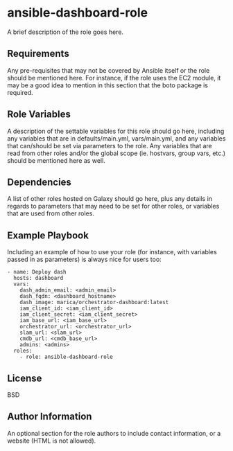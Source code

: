 ansible-dashboard-role
======================

A brief description of the role goes here.

Requirements
------------

Any pre-requisites that may not be covered by Ansible itself or the role should be mentioned here. For instance, if the role uses the EC2 module, it may be a good idea to mention in this section that the boto package is required.

Role Variables
--------------

A description of the settable variables for this role should go here, including any variables that are in defaults/main.yml, vars/main.yml, and any variables that can/should be set via parameters to the role. Any variables that are read from other roles and/or the global scope (ie. hostvars, group vars, etc.) should be mentioned here as well.

Dependencies
------------

A list of other roles hosted on Galaxy should go here, plus any details in regards to parameters that may need to be set for other roles, or variables that are used from other roles.

Example Playbook
----------------

Including an example of how to use your role (for instance, with variables passed in as parameters) is always nice for users too:


    - name: Deploy dash
      hosts: dashboard
      vars:
        dash_admin_email: <admin_email>
        dash_fqdn: <dashboard_hostname>
        dash_image: marica/orchestrator-dashboard:latest
        iam_client_id: <iam_client_id>
        iam_client_secret: <iam_client_secret>
        iam_base_url: <iam_base_url>
        orchestrator_url: <orchestrator_url>
        slam_url: <slam_url>
        cmdb_url: <cmdb_base_url>
        admins: <admins>
      roles:
        - role: ansible-dashboard-role 
License
-------

BSD

Author Information
------------------

An optional section for the role authors to include contact information, or a website (HTML is not allowed).
